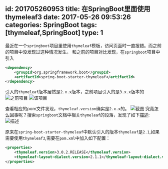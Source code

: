 id: 201705260953
title: 在SpringBoot里面使用thymeleaf3
date: 2017-05-26 09:53:26
categories: SpringBoot
tags: [thymeleaf,SpringBoot]
type: 1
---------
最近在一个`springboot`项目里使用`thymeleaf`模板，访问页面时一直报错。而之前的项目中没发现过这种情况发生。
和之前的项目对比发现，在`springboot`项目中引入
```xml
<dependency>
    <groupId>org.springframework.boot</groupId>
    <artifactId>spring-boot-starter-thymeleaf</artifactId>
</dependency>
```
引入的`thymeleaf`版本居然是`2.x.x`版本，之前项目引入的是`3.x.x`版本的 
![之前项目](https://file.wf2311.com/2017/05/26/10/QQ截图20170526100433.png ) 
![该项目](https://file.wf2311.com/2017/05/26/10/QQ截图20170526100404.png )

查看相应的pom文件发现，`thymeleaf.version`确实是`2.x.x`的。
![截图](https://file.wf2311.com/2017/05/26/10/QQ截图20170526095909.png )
究竟怎么回事呢？搜索`springboot`文档中相关`thymeleaf`的段落，发现了如下[描述](http://docs.spring.io/spring-boot/docs/1.5.3.RELEASE/reference/htmlsingle/#howto-use-thymeleaf-3):
![描述](https://file.wf2311.com/2017/05/26/10/QQ截图20170526100534.png )

原来在`spring-boot-starter-thymeleaf`中默认引入的版本`thymeleaf`是`2.1`,如果需要使用`thymeleaf3`,需要在`pom.xml`中加入如下配置：
```xml
<properties>
    <thymeleaf.version>3.0.2.RELEASE</thymeleaf.version>
    <thymeleaf-layout-dialect.version>2.1.1</thymeleaf-layout-dialect.version>
</properties>
```

